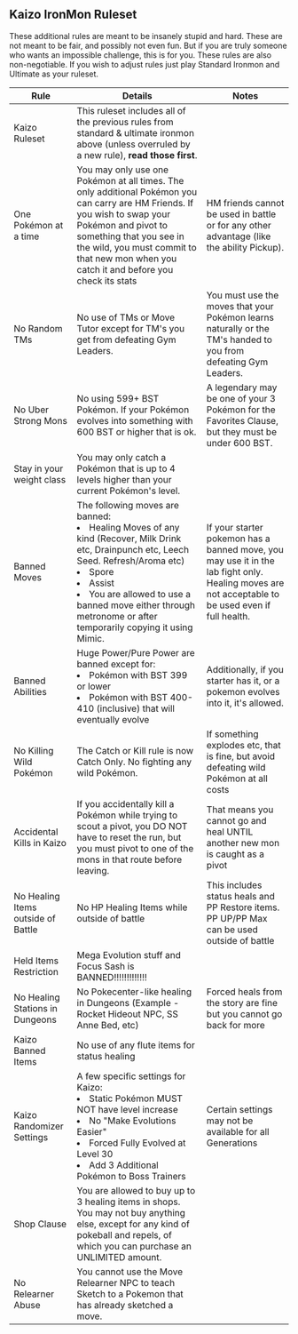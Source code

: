 
## Kaizo IronMon Ruleset

These additional rules are meant to be insanely stupid and hard. These are not meant to be fair, and possibly not even
fun. But if you are truly someone who wants an impossible challenge, this is for you. These rules are also
non-negotiable. If you wish to adjust rules just play Standard Ironmon and Ultimate as your ruleset.

| Rule                               | Details                                                                                                                                                                                                                                                                                    | Notes                                                                                                                                                                                                                       |
|------------------------------------|--------------------------------------------------------------------------------------------------------------------------------------------------------------------------------------------------------------------------------------------------------------------------------------------|-----------------------------------------------------------------------------------------------------------------------------------------------------------------------------------------------------------------------------|
| Kaizo Ruleset                      | This ruleset includes all of the previous rules from standard & ultimate ironmon above (unless overruled by a new rule), <b>read those first</b>.                                                                                                                                          |                                                                                                                                                                                                                             |
| One Pokémon at a time              | You may only use one Pokémon at all times. The only additional Pokémon you can carry are HM Friends. If you wish to swap your Pokémon and pivot to something that you see in the wild, you must commit to that new mon when you catch it and before you check its stats                    | HM friends cannot be used in battle or for any other advantage (like the ability Pickup).                                                                                                                                   |
| No Random TMs                      | No use of TMs or Move Tutor except for TM's you get from defeating Gym Leaders.                                                                                                                                                                                                            | You must use the moves that your Pokémon learns naturally or the TM's handed to you from defeating Gym Leaders.                                                                                                             |
| No Uber Strong Mons                | No using 599+ BST Pokémon. If your Pokémon evolves into something with 600 BST or higher that is ok.                                                                                                                                                                                       | A legendary may be one of your 3 Pokémon for the Favorites Clause, but they must be under 600 BST.                                                                                                                          |
| Stay in your weight class          | You may only catch a Pokémon that is up to 4 levels higher than your current Pokémon's level.                                                                                                                                                                                              |                                                                                                                                                                                                                             |
| Banned Moves                       | The following moves are banned:<li>Healing Moves of any kind (Recover, Milk Drink etc, Drainpunch etc, Leech Seed. Refresh/Aroma etc)</li><li>Spore</li><li>Assist</li><li>You are allowed to use a banned move either through metronome or after temporarily copying it using Mimic.</li> | If your starter pokemon has a banned move, you may use it in the lab fight only. Healing moves are not acceptable to be used even if full health.                                                                           |
| Banned Abilities                   | Huge Power/Pure Power are banned except for: <li>Pokémon with BST 399 or lower</li><li>Pokémon with BST 400-410 (inclusive) that will eventually evolve</li>                                                                                                                               | Additionally, if you starter has it, or a pokemon evolves into it, it's allowed. |
| No Killing Wild Pokémon            | The Catch or Kill rule is now Catch Only. No fighting any wild Pokémon.                                                                                                                                                                                                                    | If something explodes etc, that is fine, but avoid defeating wild Pokémon at all costs                                                                                                                                      |
| Accidental Kills in Kaizo          | If you accidentally kill a Pokémon while trying to scout a pivot, you DO NOT have to reset the run, but you must pivot to one of the mons in that route before leaving.                                                                                                                    | That means you cannot go and heal UNTIL another new mon is caught as a pivot                                                                                                                                                |
| No Healing Items outside of Battle | No HP Healing Items while outside of battle                                                                                                                                                                                                                                                | This includes status heals and PP Restore items. PP UP/PP Max can be used outside of battle                                                                                                                                 |
| Held Items Restriction             | Mega Evolution stuff and Focus Sash is BANNED!!!!!!!!!!!!!                                                                                                                          |                                                                                                                                                                         |
| No Healing Stations in Dungeons    | No Pokecenter-like healing in Dungeons (Example - Rocket Hideout NPC, SS Anne Bed, etc)                                                                                                                                                                                                    | Forced heals from the story are fine but you cannot go back for more                                                                                                                                                        |
| Kaizo Banned Items                 | No use of any flute items for status healing                                                                                                                                                                                                                                               |                                                                                                                                                                                                                             |
| Kaizo Randomizer Settings          | A few specific settings for Kaizo: <li>Static Pokémon MUST NOT have level increase</li><li>No "Make Evolutions Easier"</li><li>Forced Fully Evolved at Level 30</li><li>Add 3 Additional Pokémon to Boss Trainers</li>                                                                     | Certain settings may not be available for all Generations                                                                                                                                                                   |
| Shop Clause                 | You are allowed to buy up to 3 healing items in shops. You may not buy anything else, except for any kind of pokeball and repels, of which you can purchase an UNLIMITED amount.                                                                                                                                                                                                                                               |                                                                                                                                                                                                                             |
| No Relearner Abuse                 | You cannot use the Move Relearner NPC to teach Sketch to a Pokemon that has already sketched a move.                                                                                                                                                                                       |                                                                                                                                                                                                                             |

